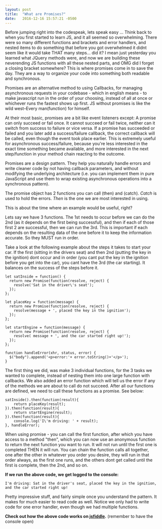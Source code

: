 ```yaml
---
layout: post
title:  "What are Promises?"
date:   2016-12-16 15:57:21 -0500
---
```



Before jumping right into the codespeak, lets speak easy ... Think back to when you first started to learn JS, and it all seemed so overwhelming. There were so many different functions and brackets and error handlers, and nested items to do something that before you got overwhelmed it didnt seem like it would take THAT many steps... did it? I mean just yesterday you learned what JQuery methods were, and now we are building these neverending JS functions with all these nested parts, and OMG did I forget a closing bracket somewhere? This is where promises come in to save the day. They are a way to organize your code into something both readable and synchronous. 

Promises are an alternative method to using Callbacks, for managing asynchronous requests in your codebase - which in english means - to make javascript run in the order of your choosing, instead of all at once or whichever runs the fastest shows up first. JS without promises is like the wild west–Every man(function) for himself. 

At their most basic, promises are a bit like event listeners except:
A promise can only succeed or fail once. It cannot succeed or fail twice, neither can it switch from success to failure or vice versa. If a promise has succeeded or failed and you later add a success/failure callback, the correct callback will be called, even though the event took place earlier.
This is extremely useful for asynchronous success/failure, because you're less interested in the exact time something became available, and more interested in the next step/function in your method chain reacting to the outcome.

Promises are a design pattern. They help you naturally handle errors and write cleaner code by not having callback parameters, and without modifying the underlying architecture (i.e. you can implement them in pure JavaScript and use them to wrap existing asynchronous operations into a synchronous pattern).

The promise object has 2 functions you can call (then) and (catch). *Catch* is used to hold the errors.
*Then* is the one we are most interested in using. 

This is about the time where an example would be useful, right?

Lets say we have 3 functions. The 1st needs to occur before we can do the 2nd (as it depends on the first being successful), and then if each of those first 2 are successful, then we can run the 3rd. This is important if each depends on the resulting data of the one before it to keep the information accurate. So they MUST run in order. 

Take a look at the following example about the steps it takes to start your car. If the first (sitting in the drivers seat) and then 2nd (putting the key in the ignition) dont occur and in order (you cant put the key in the ignition before you get into the car), you cant have the 3rd (the car starting). It balances on the success of the steps before it. 

```
let satInside = function() {
  return new Promise(function(resolve, reject) {
    resolve('Sat in the driver\'s seat');
  });
};

let placeKey = function(message) {
  return new Promise(function(resolve, reject) {
    resolve(message + ', placed the key in the ignition');
  });
};

let startEngine = function(message) {
  return new Promise(function(resolve, reject) {
    resolve( message + ', and the car started right up!');
  });
};

function handleError(xhr, status, error) {
  $("body").append('<p>error:'+ error.toString()+'</p>');
}
```

The first thing we did, was make 3 individual functions, for the 3 tasks we wanted to complete, instead of nesting them into one large function with callbacks. We also added an error function which will tell us the error if any of the methods we are about to call do not succeed. After all our functions are defined, we need to call these functions as a promise. See below:

```
satInside().then(function(result){
	return placeKey(result);
}).then(function(result){
	return startEngine(result);
}).then(function(result){
	console.log('I\'m driving: ' + result);
}, handleError);
```

When using promise - you can call the first function, after which you have access to a method "then", which you can now use an anonymous function to return the next function you want to run. It will not run until the first one is completed THEN it will run. You can chain the function calls all together, one after the other in whatever you order you desire, they will run in that order always, as the first one runs, and the others dont get called until the first is complete, then the 2nd, and so on. 

**If we run the above code, we get logged to the console:**

`I'm driving: Sat in the driver's seat, placed the key in the ignition, and the car started right up!`

Pretty impressive stuff, and fairly simple once you understand the pattern. It makes for much easier to read code as well. Notice we only had to write code for one error handler, even though we had multiple functions. 

**Check out how the above code works on [jsfiddle](https://jsfiddle.net/jbok4/kyqkuLzj/2/).** (remember to have the console open)
